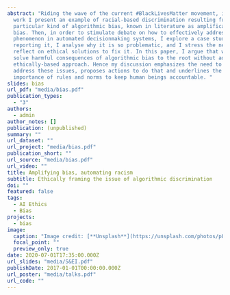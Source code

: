 ```yaml
---
abstract: "Riding the wave of the current #BlackLivesMatter movement, in this
  work I present an example of racial-based discrimination resulting from a
  particular kind of algorithmic bias, known in literature as amplification
  bias. Then, in order to stimulate debate on how to effectively address this
  phenomenon in automated decisionmaking systems, I explore a case study
  reporting it, I analyse why it is so problematic, and I stress the need to
  reflect on ethical solutions to fix it. In this paper, I argue that we cannot
  solve harmful consequences of algorithmic bias to the root without adopting an
  ethically-based approach. Hence my discussion emphasizes the need to urgently
  address these issues, proposes actions to do that and underlines the
  importance of rules and norms to keep human beings accountable. "
slides: bias
url_pdf: "media/bias.pdf"
publication_types:
  - "3"
authors:
  - admin
author_notes: []
publication: (unpublished)
summary: ""
url_dataset: ""
url_project: "media/bias.pdf"
publication_short: ""
url_source: "media/bias.pdf"
url_video: ""
title: Amplifying bias, automating racism
subtitle: Ethically framing the issue of algorithmic discrimination
doi: ""
featured: false
tags:
  - AI Ethics
  - Bias
projects:
  - bias
image:
  caption: "Image credit: [**Unsplash**](https://unsplash.com/photos/pLCdAaMFLTE)"
  focal_point: ""
  preview_only: true
date: 2020-07-01T17:35:00.000Z
url_slides: "media/S&EI.pdf"
publishDate: 2017-01-01T00:00:00.000Z
url_poster: "media/talks.pdf"
url_code: ""
---
```

